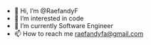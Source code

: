 - 👋 Hi, I’m @RaefandyF
- 👀 I’m interested in code
- 🌱 I’m currently Software Engineer
- 📫 How to reach me raefandyfa@gmail.com

<!---
RaefandyF/RaefandyF is a ✨ special ✨ repository because its `README.md` (this file) appears on your GitHub profile.
You can click the Preview link to take a look at your changes.
--->
